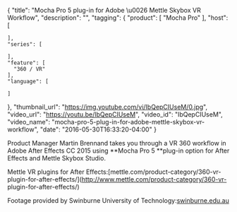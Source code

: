 {
  "title": "Mocha Pro 5 plug-in for Adobe \u0026 Mettle Skybox VR Workflow",
  "description": "",
  "tagging": {
    "product": [
      "Mocha Pro"
    ],
    "host": [

    ],
    "series": [

    ],
    "feature": [
      "360 / VR"
    ],
    "language": [

    ]
  },
  "thumbnail_url": "https://img.youtube.com/vi/IbQepCIUseM/0.jpg",
  "video_url": "https://youtu.be/IbQepCIUseM",
  "video_id": "IbQepCIUseM",
  "video_name": "mocha-pro-5-plug-in-for-adobe-mettle-skybox-vr-workflow",
  "date": "2016-05-30T16:33:20-04:00"
}

Product Manager Martin Brennand takes you through a VR 360 workflow in Adobe
After Effects CC 2015 using **Mocha Pro 5 **plug-in option for After Effects
and Mettle Skybox Studio.

Mettle VR plugins for After Effects:[mettle.com/product-category/360-vr-
plugin-for-after-effects/](http://www.mettle.com/product-category/360-vr-
plugin-for-after-effects/)

Footage provided by Swinburne University of
Technology:[swinburne.edu.au](http://www.swinburne.edu.au/)
